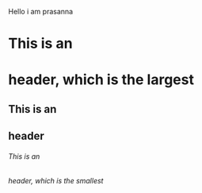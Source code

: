 Hello i am prasanna
# This is an <h1> header, which is the largest
## This is an <h2> header
###### This is an <h6> header, which is the smallest
